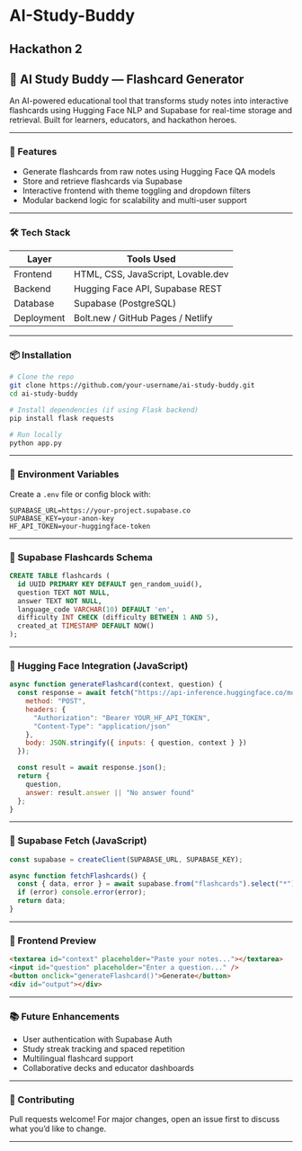 # AI-Study-Buddy
Hackathon 2
---

## 🧠 AI Study Buddy — Flashcard Generator

An AI-powered educational tool that transforms study notes into interactive flashcards using Hugging Face NLP and Supabase for real-time storage and retrieval. Built for learners, educators, and hackathon heroes.

---

### 🚀 Features
- Generate flashcards from raw notes using Hugging Face QA models  
- Store and retrieve flashcards via Supabase  
- Interactive frontend with theme toggling and dropdown filters  
- Modular backend logic for scalability and multi-user support

---

### 🛠️ Tech Stack
| Layer        | Tools Used                          |
|-------------|--------------------------------------|
| Frontend     | HTML, CSS, JavaScript, Lovable.dev  |
| Backend      | Hugging Face API, Supabase REST     |
| Database     | Supabase (PostgreSQL)               |
| Deployment   | Bolt.new / GitHub Pages / Netlify   |

---

### 📦 Installation

```bash
# Clone the repo
git clone https://github.com/your-username/ai-study-buddy.git
cd ai-study-buddy

# Install dependencies (if using Flask backend)
pip install flask requests

# Run locally
python app.py
```

---

### 🔐 Environment Variables

Create a `.env` file or config block with:

```env
SUPABASE_URL=https://your-project.supabase.co
SUPABASE_KEY=your-anon-key
HF_API_TOKEN=your-huggingface-token
```

---

### 📄 Supabase Flashcards Schema

```sql
CREATE TABLE flashcards (
  id UUID PRIMARY KEY DEFAULT gen_random_uuid(),
  question TEXT NOT NULL,
  answer TEXT NOT NULL,
  language_code VARCHAR(10) DEFAULT 'en',
  difficulty INT CHECK (difficulty BETWEEN 1 AND 5),
  created_at TIMESTAMP DEFAULT NOW()
);
```

---

### 🤖 Hugging Face Integration (JavaScript)

```javascript
async function generateFlashcard(context, question) {
  const response = await fetch("https://api-inference.huggingface.co/models/deepset/roberta-base-squad2", {
    method: "POST",
    headers: {
      "Authorization": "Bearer YOUR_HF_API_TOKEN",
      "Content-Type": "application/json"
    },
    body: JSON.stringify({ inputs: { question, context } })
  });

  const result = await response.json();
  return {
    question,
    answer: result.answer || "No answer found"
  };
}
```

---

### 🧪 Supabase Fetch (JavaScript)

```javascript
const supabase = createClient(SUPABASE_URL, SUPABASE_KEY);

async function fetchFlashcards() {
  const { data, error } = await supabase.from("flashcards").select("*");
  if (error) console.error(error);
  return data;
}
```

---

### 🎨 Frontend Preview

```html
<textarea id="context" placeholder="Paste your notes..."></textarea>
<input id="question" placeholder="Enter a question..." />
<button onclick="generateFlashcard()">Generate</button>
<div id="output"></div>
```

---

### 📚 Future Enhancements
- User authentication with Supabase Auth  
- Study streak tracking and spaced repetition  
- Multilingual flashcard support  
- Collaborative decks and educator dashboards

---

### 🤝 Contributing
Pull requests welcome! For major changes, open an issue first to discuss what you’d like to change.

---
